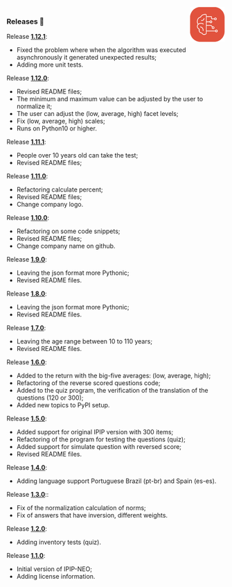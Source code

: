 <img src="https://raw.githubusercontent.com/NeuroQuestAi/neuroquestai.github.io/main/brand/logo/neuroquest-orange-logo.png" align="right" width="80" height="80"/>

### Releases 🎈

Release **[1.12.1](https://github.com/NeuroQuestAi/five-factor-e/releases/tag/v1.12.1)**:

* Fixed the problem where when the algorithm was executed asynchronously it generated unexpected results;
* Adding more unit tests.

Release **[1.12.0](https://github.com/NeuroQuestAi/five-factor-e/releases/tag/v1.12.0)**:

* Revised README files;
* The minimum and maximum value can be adjusted by the user to normalize it;
* The user can adjust the (low, average, high) facet levels;
* Fix (low, average, high) scales;
* Runs on Python10 or higher.

Release **[1.11.1](https://github.com/NeuroQuestAi/five-factor-e/releases/tag/v1.11.1)**:

* People over 10 years old can take the test;
* Revised README files;

Release **[1.11.0](https://github.com/NeuroQuestAi/five-factor-e/releases/tag/v1.11.0)**:

* Refactoring calculate percent;
* Revised README files;
* Change company logo.

Release **[1.10.0](https://github.com/NeuroQuestAi/five-factor-e/releases/tag/v1.10.0)**:

* Refactoring on some code snippets;
* Revised README files;
* Change company name on github.

Release **[1.9.0](https://github.com/NeuroQuestAi/five-factor-e/releases/tag/v1.9.0)**:

* Leaving the json format more Pythonic;
* Revised README files.

Release **[1.8.0](https://github.com/NeuroQuestAi/five-factor-e/releases/tag/v1.8.0)**:

* Leaving the json format more Pythonic;
* Revised README files.

Release **[1.7.0](https://github.com/NeuroQuestAi/five-factor-e/releases/tag/v1.7.0)**:

* Leaving the age range between 10 to 110 years;
* Revised README files.

Release **[1.6.0](https://github.com/NeuroQuestAi/five-factor-e/releases/tag/v1.6.0)**:

* Added to the return with the big-five averages: (low, average, high);
* Refactoring of the reverse scored questions code;
* Added to the quiz program, the verification of the translation of the questions (120 or 300);
* Added new topics to PyPI setup.

Release **[1.5.0](https://github.com/NeuroQuestAi/five-factor-e/releases/tag/v1.5.0)**:

* Added support for original IPIP version with 300 items;
* Refactoring of the program for testing the questions (quiz);
* Added support for simulate question with reversed score;
* Revised README files.

Release **[1.4.0](https://github.com/NeuroQuestAi/five-factor-e/releases/tag/v1.4.0)**:

* Adding language support Portuguese Brazil (pt-br) and Spain (es-es).

Release **[1.3.0](https://github.com/NeuroQuestAi/five-factor-e/releases/tag/v1.3.0)**::

* Fix of the normalization calculation of norms;
* Fix of answers that have inversion, different weights.

Release **[1.2.0](https://github.com/NeuroQuestAi/five-factor-e/releases/tag/v1.2.0)**:

* Adding inventory tests (quiz).

Release **[1.1.0](https://github.com/NeuroQuestAi/five-factor-e/releases/tag/v1.1.0)**:

* Initial version of IPIP-NEO;
* Adding license information.
